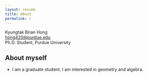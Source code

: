 ```yaml
---
layout: resume
title: About
permalink: /
---
```


<div id="resume-header">
    <div id="profile">
    </div>
    <div id="info">
        <div id="info-name">Kyungtak Brian Hong <sup></sup></div>
        <a href="mailto:hong420@purdue.edu">hong420@purdue.edu</a>
        <div id="status">Ph.D. Student, Purdue University</div>
    </div>
</div>

## About myself

* I am a graduate student. I am interested in geometry and algebra.